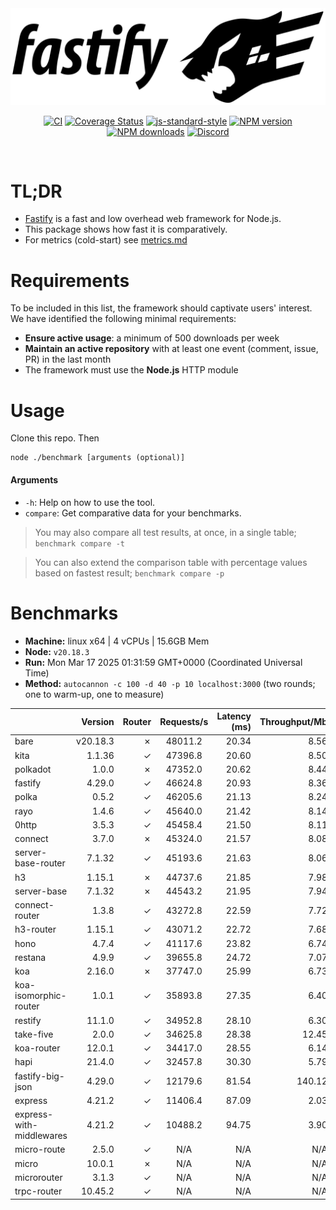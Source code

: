 <div align="center">
  <img src="https://github.com/fastify/graphics/raw/HEAD/fastify-landscape-outlined.svg" width="650" height="auto"/>
</div>

<div align="center">

[![CI](https://github.com/fastify/fastify/workflows/ci/badge.svg)](https://github.com/fastify/fastify/actions/workflows/ci.yml)
[![Coverage Status](https://coveralls.io/repos/github/fastify/fastify/badge.svg?branch=master)](https://coveralls.io/github/fastify/fastify?branch=master)
[![js-standard-style](https://img.shields.io/badge/code%20style-standard-brightgreen.svg?style=flat)](http://standardjs.com/)
[![NPM version](https://img.shields.io/npm/v/fastify.svg?style=flat)](https://www.npmjs.com/package/fastify)
[![NPM downloads](https://img.shields.io/npm/dm/fastify.svg?style=flat)](https://www.npmjs.com/package/fastify) [![Discord](https://img.shields.io/discord/725613461949906985)](https://discord.gg/fastify)

</div>
<br />

# TL;DR

* [Fastify](https://github.com/fastify/fastify) is a fast and low overhead web framework for Node.js.
* This package shows how fast it is comparatively.
* For metrics (cold-start) see [metrics.md](./METRICS.md)

# Requirements

To be included in this list, the framework should captivate users' interest. We have identified the following minimal requirements:
- **Ensure active usage**: a minimum of 500 downloads per week
- **Maintain an active repository** with at least one event (comment, issue, PR) in the last month
- The framework must use the **Node.js** HTTP module

# Usage

Clone this repo. Then 

```
node ./benchmark [arguments (optional)]
```

#### Arguments

* `-h`: Help on how to use the tool.
* `compare`: Get comparative data for your benchmarks.

> You may also compare all test results, at once, in a single table; `benchmark compare -t`

> You can also extend the comparison table with percentage values based on fastest result; `benchmark compare -p`
# Benchmarks

* __Machine:__ linux x64 | 4 vCPUs | 15.6GB Mem
* __Node:__ `v20.18.3`
* __Run:__ Mon Mar 17 2025 01:31:59 GMT+0000 (Coordinated Universal Time)
* __Method:__ `autocannon -c 100 -d 40 -p 10 localhost:3000` (two rounds; one to warm-up, one to measure)

|                          | Version  | Router | Requests/s | Latency (ms) | Throughput/Mb |
| :--                      | --:      | --:    | :-:        | --:          | --:           |
| bare                     | v20.18.3 | ✗      | 48011.2    | 20.34        | 8.56          |
| kita                     | 1.1.36   | ✓      | 47396.8    | 20.60        | 8.50          |
| polkadot                 | 1.0.0    | ✗      | 47352.0    | 20.62        | 8.44          |
| fastify                  | 4.29.0   | ✓      | 46624.8    | 20.93        | 8.36          |
| polka                    | 0.5.2    | ✓      | 46205.6    | 21.13        | 8.24          |
| rayo                     | 1.4.6    | ✓      | 45640.0    | 21.42        | 8.14          |
| 0http                    | 3.5.3    | ✓      | 45458.4    | 21.50        | 8.11          |
| connect                  | 3.7.0    | ✗      | 45324.0    | 21.57        | 8.08          |
| server-base-router       | 7.1.32   | ✓      | 45193.6    | 21.63        | 8.06          |
| h3                       | 1.15.1   | ✗      | 44737.6    | 21.85        | 7.98          |
| server-base              | 7.1.32   | ✗      | 44543.2    | 21.95        | 7.94          |
| connect-router           | 1.3.8    | ✓      | 43272.8    | 22.59        | 7.72          |
| h3-router                | 1.15.1   | ✓      | 43071.2    | 22.72        | 7.68          |
| hono                     | 4.7.4    | ✓      | 41117.6    | 23.82        | 6.74          |
| restana                  | 4.9.9    | ✓      | 39655.8    | 24.72        | 7.07          |
| koa                      | 2.16.0   | ✗      | 37747.0    | 25.99        | 6.73          |
| koa-isomorphic-router    | 1.0.1    | ✓      | 35893.8    | 27.35        | 6.40          |
| restify                  | 11.1.0   | ✓      | 34952.8    | 28.10        | 6.30          |
| take-five                | 2.0.0    | ✓      | 34625.8    | 28.38        | 12.45         |
| koa-router               | 12.0.1   | ✓      | 34417.0    | 28.55        | 6.14          |
| hapi                     | 21.4.0   | ✓      | 32457.8    | 30.30        | 5.79          |
| fastify-big-json         | 4.29.0   | ✓      | 12179.6    | 81.54        | 140.12        |
| express                  | 4.21.2   | ✓      | 11406.4    | 87.09        | 2.03          |
| express-with-middlewares | 4.21.2   | ✓      | 10488.2    | 94.75        | 3.90          |
| micro-route              | 2.5.0    | ✓      | N/A        | N/A          | N/A           |
| micro                    | 10.0.1   | ✗      | N/A        | N/A          | N/A           |
| microrouter              | 3.1.3    | ✓      | N/A        | N/A          | N/A           |
| trpc-router              | 10.45.2  | ✓      | N/A        | N/A          | N/A           |
